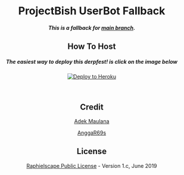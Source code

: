 <h1 align="center">ProjectBish UserBot Fallback</h1>
<h5 align="center">This is a fallback for <a href="https://github.com/alfianandaa/ProjectBish/tree/master">main branch</a>.
<h2 align="center">How To Host</h2>
<h5 align="center">The easiest way to deploy this derpfest! is click on the image below</h5>
<p align="center"><a href="https://heroku.com/deploy?template=https://github.com/alfianandaa/ProjectBish/tree/master-fallback"> <img src="https://camo.githubusercontent.com/83b0e95b38892b49184e07ad572c94c8038323fb/68747470733a2f2f7777772e6865726f6b7563646e2e636f6d2f6465706c6f792f627574746f6e2e737667" alt="Deploy to Heroku" /></a></p>
<p align="center">&nbsp;</p>
<h2 align="center">Credit</h2>
<p align="center"><a href="https://github.com/adekmaulana/ProjectBish">Adek Maulana</a></p>
<p align="center"><a href="https://github.com/GengKapak/DCLXVI">AnggaR69s</a></p>
<h2 align="center">License</h2>
<p align="center"><a href="https://github.com/adekmaulana/ProjectBish/blob/master/LICENSE">Raphielscape Public License</a> - Version 1.c, June 2019</p>
